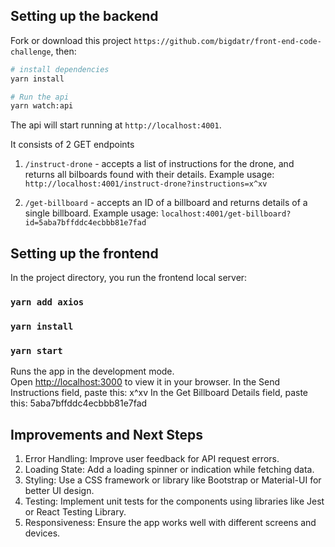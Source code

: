 ## Setting up the backend

Fork or download this project `https://github.com/bigdatr/front-end-code-challenge`, then:

```sh
# install dependencies
yarn install

# Run the api
yarn watch:api
```

The api will start running at `http://localhost:4001`.

It consists of 2 GET endpoints

1. `/instruct-drone` - accepts a list of instructions for the drone, and returns all bilboards found with their details. Example usage: `http://localhost:4001/instruct-drone?instructions=x^xv`

2. `/get-billboard` - accepts an ID of a billboard and returns details of a single billboard. Example usage: `localhost:4001/get-billboard?id=5aba7bffddc4ecbbb81e7fad`

## Setting up the frontend
In the project directory, you run the frontend local server:
### `yarn add axios`
### `yarn install`
### `yarn start`

Runs the app in the development mode.\
Open [http://localhost:3000](http://localhost:3000) to view it in your browser.
In the Send Instructions field, paste this: x^xv
In the Get Billboard Details field, paste this: 5aba7bffddc4ecbbb81e7fad

## Improvements and Next Steps

1. Error Handling: Improve user feedback for API request errors.
2. Loading State: Add a loading spinner or indication while fetching data.
3. Styling: Use a CSS framework or library like Bootstrap or Material-UI for better UI design.
4. Testing: Implement unit tests for the components using libraries like Jest or React Testing Library.
5. Responsiveness: Ensure the app works well with different screens and devices.